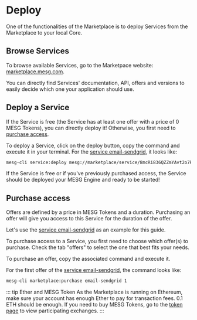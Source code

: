 # Deploy

One of the functionalities of the Marketplace is to deploy Services from the Marketplace to your local Core.

## Browse Services

To browse available Services, go to the Marketpace website: [marketplace.mesg.com](https://marketplace.mesg.com).

You can directly find Services' documentation, API, offers and versions to easily decide which one your application should use.

## Deploy a Service

If the Service is free (the Service has at least one offer with a price of 0 MESG Tokens), you can directly deploy it! Otherwise, you first need to [purchase access](#purchase-access).

To deploy a Service, click on the deploy button, copy the command and execute it in your terminal.
For the [service email-sendgrid](https://marketplace.mesg.com/services/email-sendgrid), it looks like:
```bash
mesg-cli service:deploy mesg://marketplace/service/8mcRi836QZZmYAvt2o7RgHdUjsvGsdnPdSHVBq25jjyB
```

If the Service is free or if you've previously purchased access, the Service should be deployed your MESG Engine and ready to be started!

## Purchase access

Offers are defined by a price in MESG Tokens and a duration. Purchasing an offer will give you access to this Service for the duration of the offer.

Let's use the [service email-sendgrid](https://marketplace.mesg.com/services/email-sendgrid) as an example for this guide.

To purchase access to a Service, you first need to choose which offer(s) to purchase. Check the tab "offers" to select the one that best fits your needs.

To purchase an offer, copy the associated command and execute it.

For the first offer of the [service email-sendgrid](https://marketplace.mesg.com/services/email-sendgrid), the command looks like:
```bash
mesg-cli marketplace:purchase email-sendgrid 1
```

::: tip Ether and MESG Token
As the Marketplace is running on Ethereum, make sure your account has enough Ether to pay for transaction fees. 0.1 ETH should be enough. If you need to buy MESG Tokens, go to the [token page](https://mesg.com/token/) to view participating exchanges.
:::
